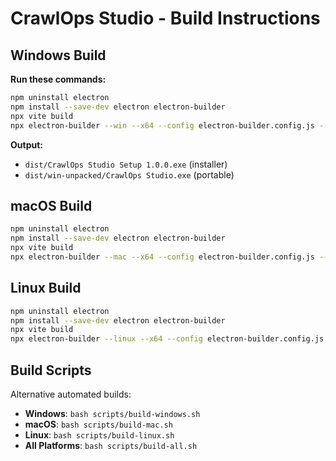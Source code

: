 # CrawlOps Studio - Build Instructions

## Windows Build

**Run these commands:**
```bash
npm uninstall electron
npm install --save-dev electron electron-builder
npx vite build
npx electron-builder --win --x64 --config electron-builder.config.js --publish=never
```

**Output:**
- `dist/CrawlOps Studio Setup 1.0.0.exe` (installer)
- `dist/win-unpacked/CrawlOps Studio.exe` (portable)

## macOS Build

```bash
npm uninstall electron
npm install --save-dev electron electron-builder
npx vite build
npx electron-builder --mac --x64 --config electron-builder.config.js --publish=never
```

## Linux Build

```bash
npm uninstall electron
npm install --save-dev electron electron-builder
npx vite build
npx electron-builder --linux --x64 --config electron-builder.config.js --publish=never
```

## Build Scripts

Alternative automated builds:
- **Windows**: `bash scripts/build-windows.sh`
- **macOS**: `bash scripts/build-mac.sh`
- **Linux**: `bash scripts/build-linux.sh`
- **All Platforms**: `bash scripts/build-all.sh`